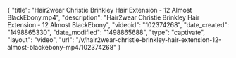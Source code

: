 {
    "title": "Hair2wear Christie Brinkley Hair Extension - 12 Almost BlackEbony.mp4",
    "description": "Hair2wear Christie Brinkley Hair Extension - 12 Almost BlackEbony",
    "videoid": "102374268",
    "date_created": "1498865330",
    "date_modified": "1498865688",
    "type": "captivate",
    "layout": "video",
    "url": "\/v\/hair2wear-christie-brinkley-hair-extension-12-almost-blackebony-mp4\/102374268"
}